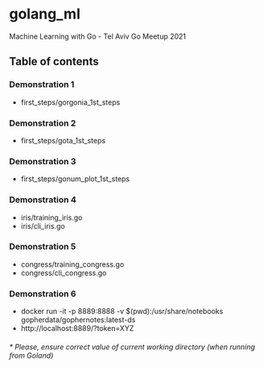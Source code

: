 # golang_ml
Machine Learning with Go - Tel Aviv Go Meetup 2021

## Table of contents
### Demonstration 1
* first_steps/gorgonia_1st_steps
### Demonstration 2
* first_steps/gota_1st_steps
### Demonstration 3
* first_steps/gonum_plot_1st_steps
### Demonstration 4
* iris/training_iris.go
* iris/cli_iris.go
### Demonstration 5
* congress/training_congress.go
* congress/cli_congress.go
### Demonstration 6
* docker run -it -p 8889:8888 -v $(pwd):/usr/share/notebooks gopherdata/gophernotes:latest-ds
* http://localhost:8889/?token=XYZ

###### * Please, ensure correct value of current working directory (when running from Goland)